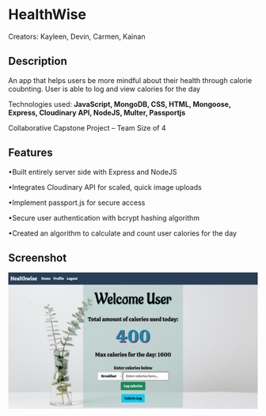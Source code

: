 # HealthWise
Creators: Kayleen, Devin, Carmen, Kainan

## Description
An app that helps users be more mindful about their health through calorie coubnting. User is able to log and view calories for the day

Technologies used: **JavaScript, MongoDB, CSS, HTML, Mongoose, Express, Cloudinary API, NodeJS, Multer, Passportjs**

Collaborative Capstone Project – Team Size of 4

## Features
•Built entirely server side with Express and NodeJS

•Integrates Cloudinary API for scaled, quick image uploads

•Implement passport.js for secure access

•Secure user authentication with bcrypt hashing algorithm

•Created an algorithm to calculate and count user calories for the day

## Screenshot
![Home Page](public/assets/CalCountHomePage.png)
